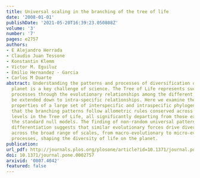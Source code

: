 ```yaml
---
title: Universal scaling in the branching of the tree of life
date: '2008-01-01'
publishDate: '2021-05-20T16:39:23.050808Z'
volume: '3'
number: '7'
pages: e2757
authors:
- E Alejandro Herrada
- Claudio Juan Tessone
- Konstantin Klemm
- Victor M. Eguiluz
- Emilio Hernandez - Garcia
- Carlos M Duarte
abstract: Understanding the patterns and processes of diversification of life in the
  planet is a key challenge of science. The Tree of Life represents such diversification
  processes through the evolutionary relationships among the different taxa, and can
  be extended down to intra-specific relationships. Here we examine the topological
  properties of a large set of interspecific and intraspecific phylogenies and show
  that the branching patterns follow allometric rules conserved across the different
  levels in the Tree of Life, all significantly departing from those expected from
  the standard null models. The finding of non-random universal patterns of phylogenetic
  differentiation suggests that similar evolutionary forces drive diversification
  across the broad range of scales, from macro-evolutionary to micro-evolutionary
  processes, shaping the diversity of life on the planet.
publication:
url_pdf: http://journals.plos.org/plosone/article?id=10.1371/journal.pone.0002757
doi: 10.1371/journal.pone.0002757
arxivid: '0807.4042'
featured: false
---
```

